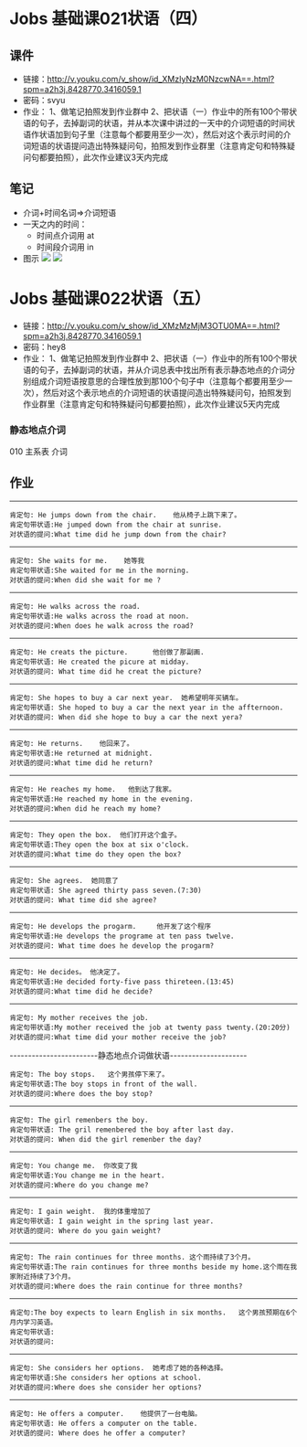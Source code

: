 # Jobs 基础课021状语（四）
## 课件
- 链接：http://v.youku.com/v_show/id_XMzIyNzM0NzcwNA==.html?spm=a2h3j.8428770.3416059.1
- 密码：svyu
- 作业：
1、做笔记拍照发到作业群中
2、把状语（一）作业中的所有100个带状语的句子，去掉副词的状语，并从本次课中讲过的一天中的介词短语的时间状语作状语加到句子里（注意每个都要用至少一次），然后对这个表示时间的介词短语的状语提问造出特殊疑问句，拍照发到作业群里（注意肯定句和特殊疑问句都要拍照），此次作业建议3天内完成
## 笔记
- 介词+时间名词=>介词短语
- 一天之内的时间：
    - 时间点介词用 at
    - 时间段介词用 in
- 图示
![](http://cloudnotes.nos-eastchina1.126.net/20181116123530-180089.jpg)
![](http://cloudnotes.nos-eastchina1.126.net/20181116123547-821574.jpg)
# Jobs 基础课022状语（五）
- 链接：http://v.youku.com/v_show/id_XMzMzMjM3OTU0MA==.html?spm=a2h3j.8428770.3416059.1
- 密码：hey8
- 作业：
1、做笔记拍照发到作业群中
2、把状语（一）作业中的所有100个带状语的句子，去掉副词的状语，并从介词总表中找出所有表示静态地点的介词分别组成介词短语按意思的合理性放到那100个句子中（注意每个都要用至少一次），然后对这个表示地点的介词短语的状语提问造出特殊疑问句，拍照发到作业群里（注意肯定句和特殊疑问句都要拍照），此次作业建议5天内完成
### 静态地点介词
010 主系表 介词

## 作业
--------------------------------------------------------------
```
肯定句: He jumps down from the chair.    他从椅子上跳下来了。
肯定句带状语:He jumped down from the chair at sunrise.
对状语的提问:What time did he jump down from the chair?
```
--------------------------------------------------------------
```
肯定句: She waits for me.    她等我
肯定句带状语:She waited for me in the morning.
对状语的提问:When did she wait for me ?
```
--------------------------------------------------------------
```
肯定句: He walks across the road.
肯定句带状语:He walks across the road at noon.
对状语的提问:When does he walk across the road?
```
--------------------------------------------------------------
```
肯定句: He creats the picture.      他创做了那副画.
肯定句带状语: He created the picure at midday.
对状语的提问: What time did he creat the picture?
```
--------------------------------------------------------------
```
肯定句: She hopes to buy a car next year.  她希望明年买辆车。
肯定句带状语: She hoped to buy a car the next year in the affternoon.
对状语的提问: When did she hope to buy a car the next yera?
```
--------------------------------------------------------------
```
肯定句: He returns.    他回来了。
肯定句带状语:He returned at midnight.
对状语的提问:What time did he return?
```
--------------------------------------------------------------
```
肯定句: He reaches my home.   他到达了我家。
肯定句带状语:He reached my home in the evening.
对状语的提问:When did he reach my home?
```
--------------------------------------------------------------
```
肯定句: They open the box.  他们打开这个盒子。
肯定句带状语:They open the box at six o'clock.
对状语的提问:What time do they open the box?
```
--------------------------------------------------------------
```
肯定句: She agrees.  她同意了
肯定句带状语: She agreed thirty pass seven.(7:30)
对状语的提问: What time did she agree?
```
--------------------------------------------------------------
```
肯定句: He develops the progarm.     他开发了这个程序
肯定句带状语:He develops the programe at ten pass twelve.
对状语的提问: What time does he develop the progarm?
```
--------------------------------------------------------------
```
肯定句: He decides。 他决定了。
肯定句带状语:He decided forty-five pass thireteen.(13:45)
对状语的提问:What time did he decide?
```
--------------------------------------------------------------
```
肯定句: My mother receives the job.
肯定句带状语:My mother received the job at twenty pass twenty.(20:20分)
对状语的提问:What time did your mother receive the job?
```
------------------------静态地点介词做状语---------------------
```
肯定句: The boy stops.   这个男孩停下来了。
肯定句带状语:The boy stops in front of the wall.
对状语的提问:Where does the boy stop?
```
--------------------------------------------------------------
```
肯定句: The girl remenbers the boy.
肯定句带状语: The gril remenbered the boy after last day.
对状语的提问: When did the girl remenber the day?
```
--------------------------------------------------------------
```
肯定句: You change me.  你改变了我
肯定句带状语:You change me in the heart.
对状语的提问:Where do you change me?
```
--------------------------------------------------------------
```
肯定句: I gain weight.  我的体重增加了
肯定句带状语: I gain weight in the spring last year.
对状语的提问: Where do you gain weight?
```
--------------------------------------------------------------
```
肯定句: The rain continues for three months. 这个雨持续了3个月。
肯定句带状语:The rain continues for three months beside my home.这个雨在我家附近持续了3个月。
对状语的提问:Where does the rain continue for three months?
```
--------------------------------------------------------------
```
肯定句:The boy expects to learn English in six months.   这个男孩预期在6个月内学习英语。
肯定句带状语:
对状语的提问:
```
--------------------------------------------------------------
```
肯定句: She considers her options.  她考虑了她的各种选择。
肯定句带状语:She considers her options at school.
对状语的提问:Where does she consider her options?
```
--------------------------------------------------------------
```
肯定句: He offers a computer.    他提供了一台电脑。
肯定句带状语: He offers a computer on the table.
对状语的提问: Where does he offer a computer?
```


